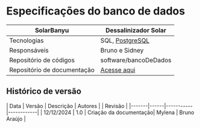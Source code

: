 # Especificações do banco de dados

|SolarBanyu | Dessalinizador Solar |
|--|--|
| Tecnologias | SQL, [PostgreSQL](https://www.postgresql.org/) |
| Responsáveis | Bruno e Sidney |
| Repositório de códigos | software/bancoDeDados |
| Repositório de documentação| [Acesse aqui](https://documentacao-relatorio-2d8035.gitlab.io/) |

## Histórico de versão
| Data | Versão | Descrição | Autores | | Revisão | 
|-------|------|-----------|------------|
| 12/12/2024  | 1.0 | Criação da documentação| Mylena | Bruno Araújo | 